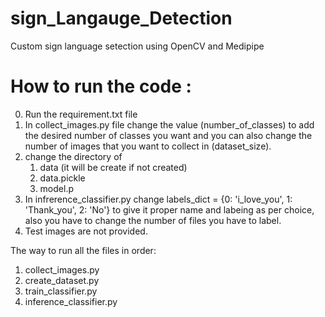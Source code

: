 # sign_Langauge_Detection
Custom sign language setection using OpenCV and Medipipe

# How to run the code :

0. Run the requirement.txt file
1. In collect_images.py file change the value (number_of_classes) to add the desired number of classes you want and you can       also change the number of images that you want to collect in (dataset_size).
2. change the directory of 
    1. data (it will be create if not created)
    2. data.pickle
    3. model.p
3. In infrerence_classifier.py change
    labels_dict = {0: 'i_love_you', 1: 'Thank_you', 2: 'No'}
    to give it proper name and labeing as per choice,
    also you have to change the number of files you have to label.
4. Test images are not provided.

The way to run all the files in order:
1. collect_images.py
2. create_dataset.py
3. train_classifier.py
4. inference_classifier.py
